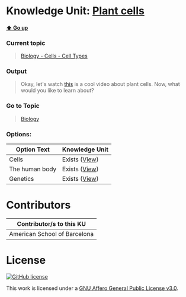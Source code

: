 # Knowledge Unit: [Plant cells](../../knowledge_units/biology-cells-cell-types/plant-cells.md)

#### [:arrow_up: Go up](../../topics/biology-cells-cell-types.md)
### Current topic
> [Biology - Cells - Cell Types](../../topics/biology-cells-cell-types.md)
### Output
> Okay, let&#039;s watch [this](https://www.youtube.com/embed/9UvlqAVCoqY) is a cool video about plant cells. Now, what would you like to learn about?
### Go to Topic
> [Biology](../../topics/biology.md)

### Options: 

| Option Text | Knowledge Unit |
| - | - |  
| Cells  |  Exists ([View](../../knowledge_units/biology/cells.md))  |  
| The human body  |  Exists ([View](../../knowledge_units/biology/the-human-body.md))  |  
| Genetics  |  Exists ([View](../../knowledge_units/biology/genetics.md))  | 

# Contributors

| Contributor/s to this KU |
| - | 
| American School of Barcelona |

# License
[![GitHub license](https://img.shields.io/github/license/inbrainz/cerebro)](https://github.com/inbrainz/cerebro/blob/master/LICENSE)

This work is licensed under a [GNU Affero General Public License v3.0](https://www.gnu.org/licenses/agpl-3.0.txt).